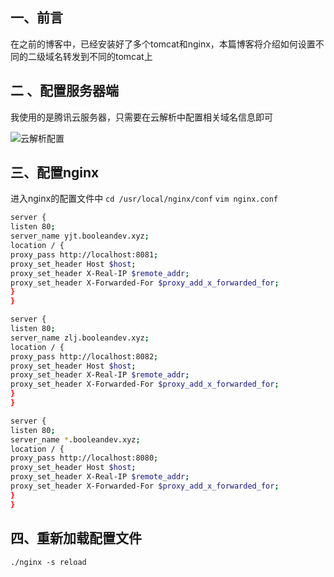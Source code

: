 ## 一、前言
在之前的博客中，已经安装好了多个tomcat和nginx，本篇博客将介绍如何设置不同的二级域名转发到不同的tomcat上

## 二 、配置服务器端

我使用的是腾讯云服务器，只需要在云解析中配置相关域名信息即可

![云解析配置](https://img-blog.csdn.net/20180409153951221?watermark/2/text/aHR0cHM6Ly9ibG9nLmNzZG4ubmV0L0Jvb2xlYW5pbmc=/font/5a6L5L2T/fontsize/400/fill/I0JBQkFCMA==/dissolve/70)

## 三、配置nginx
进入nginx的配置文件中
`cd /usr/local/nginx/conf`
`vim nginx.conf`

```sh
server {
listen 80;
server_name yjt.booleandev.xyz;
location / {
proxy_pass http://localhost:8081;
proxy_set_header Host $host;
proxy_set_header X-Real-IP $remote_addr;
proxy_set_header X-Forwarded-For $proxy_add_x_forwarded_for;
}
}

server {
listen 80;
server_name zlj.booleandev.xyz;
location / {
proxy_pass http://localhost:8082;
proxy_set_header Host $host;
proxy_set_header X-Real-IP $remote_addr;
proxy_set_header X-Forwarded-For $proxy_add_x_forwarded_for;
}
}

server {
listen 80;
server_name *.booleandev.xyz;
location / {
proxy_pass http://localhost:8080;
proxy_set_header Host $host;
proxy_set_header X-Real-IP $remote_addr;
proxy_set_header X-Forwarded-For $proxy_add_x_forwarded_for;
}
}

```
## 四、重新加载配置文件
`./nginx -s reload`